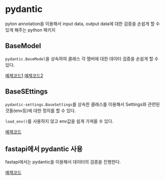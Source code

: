 # pydantic
pyton annotation을 이용해서 input data, output data에 대한 검증을 손쉽게 할 수 있게 해주는 python 패키지 


## BaseModel 

`pydantic.BaseModel`을 상속하여 클래스 각 멤버에 대한 데이터 검증을 손쉽게 할 수 있다.

[예제코드1](pydantic_test_1.py)
[예제코드2](pydantic_test_1.py)


## BaseSEttings
`pydantic-settings.BaseSettings`를 상속한 클래스를 이용해서 Settings와 관련된 것들(env등)에 대한 정의를 할 수 있다.

`load_env()`를 사용하지 않고 env값을 쉽게 가져올 수 있다.

[예제코드](pydantic_example.py)


## fastapi에서 pydantic 사용

fastapi에서는 pydantic을 이용해서 데이터의 검증을 진행한다. 

[예제코드](pydantic-fastapi.py)
